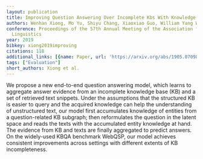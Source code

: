 ```yaml
---
layout: publication
title: Improving Question Answering Over Incomplete Kbs With Knowledge-aware Reader
authors: Wenhan Xiong, Mo Yu, Shiyu Chang, Xiaoxiao Guo, William Yang Wang
conference: Proceedings of the 57th Annual Meeting of the Association for Computational
  Linguistics
year: 2019
bibkey: xiong2019improving
citations: 118
additional_links: [{name: Paper, url: 'https://arxiv.org/abs/1905.07098'}]
tags: ["Evaluation"]
short_authors: Xiong et al.
---
```

We propose a new end-to-end question answering model, which learns to
aggregate answer evidence from an incomplete knowledge base (KB) and a set of
retrieved text snippets. Under the assumptions that the structured KB is easier
to query and the acquired knowledge can help the understanding of unstructured
text, our model first accumulates knowledge of entities from a question-related
KB subgraph; then reformulates the question in the latent space and reads the
texts with the accumulated entity knowledge at hand. The evidence from KB and
texts are finally aggregated to predict answers. On the widely-used KBQA
benchmark WebQSP, our model achieves consistent improvements across settings
with different extents of KB incompleteness.